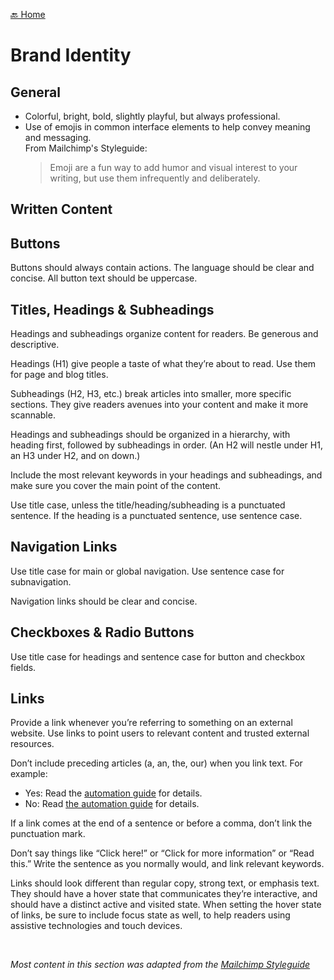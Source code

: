 [🔙  Home](./README.md)

# Brand Identity

## General
- Colorful, bright, bold, slightly playful, but always professional.   
- Use of emojis in common interface elements to help convey meaning and messaging.  
From Mailchimp's Styleguide: 
    > Emoji are a fun way to add humor and visual interest to your writing, but use them infrequently and deliberately.


## Written Content

## Buttons
Buttons should always contain actions. The language should be clear and concise. All button text should be uppercase.

## Titles, Headings & Subheadings
Headings and subheadings organize content for readers. Be generous and descriptive.

Headings (H1) give people a taste of what they’re about to read. Use them for page and blog titles.

Subheadings (H2, H3, etc.) break articles into smaller, more specific sections. They give readers avenues into your content and make it more scannable.

Headings and subheadings should be organized in a hierarchy, with heading first, followed by subheadings in order. (An H2 will nestle under H1, an H3 under H2, and on down.)

Include the most relevant keywords in your headings and subheadings, and make sure you cover the main point of the content.

Use title case, unless the title/heading/subheading is a punctuated sentence. If the heading is a punctuated sentence, use sentence case.

## Navigation Links
Use title case for main or global navigation. Use sentence case for subnavigation.

Navigation links should be clear and concise.

## Checkboxes & Radio Buttons
Use title case for headings and sentence case for button and checkbox fields.

## Links
Provide a link whenever you’re referring to something on an external website. Use links to point users to relevant content and trusted external resources.

Don’t include preceding articles (a, an, the, our) when you link text. For example:

- Yes: Read the [automation guide]() for details.
- No: Read [the automation guide]() for details.

If a link comes at the end of a sentence or before a comma, don’t link the punctuation mark.

Don’t say things like “Click here!” or “Click for more information” or “Read this.” Write the sentence as you normally would, and link relevant keywords.

Links should look different than regular copy, strong text, or emphasis text. They should have a hover state that communicates they’re interactive, and should have a distinct active and visited state. When setting the hover state of links, be sure to include focus state as well, to help readers using assistive technologies and touch devices.

<br>



_Most content in this section was adapted from the [Mailchimp Styleguide](https://styleguide.mailchimp.com/web-elements/)_

